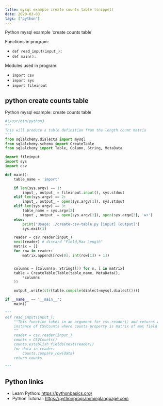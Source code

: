 ```yaml
---
title: mysql example create counts table (snippet)
date: 2020-03-03
tags: ["python"]
---
```

Python mysql example 'create counts table'

Functions in program: 
* `def read_input(input_):`
* `def main():`

Modules used in program: 
* `import csv`
* `import sys`
* `import fileinput`

## python create counts table

Python mysql example: create counts table

```python
#!/usr/bin/python3
"""
This will produce a table definition from the length count matrix
"""
from sqlalchemy.dialects import mysql
from sqlalchemy.schema import CreateTable
from sqlalchemy import Table, Column, String, MetaData

import fileinput
import sys
import csv

def main():
    table_name = 'import'

    if len(sys.argv) == 1:
        input_, output_ = fileinput.input(), sys.stdout
    elif len(sys.argv) == 2:
        input_, output_ = open(sys.argv[1]), sys.stdout
    elif len(sys.argv) == 3:
        table_name = sys.argv[2]
        input_, output_ = open(sys.argv[1]), open(sys.argv[2], 'w+')
    else:
        print("Usage: ./create-csv-table.py [input] [output]")
        sys.exit(1)

    reader = csv.reader(input_)
    next(reader) # discard "Field,Max Length"
    matrix = []
    for row in reader:
        matrix.append([row[0], int(row[1]) + 1])


    columns = [Column(n, String(l)) for n, l in matrix]
    table = CreateTable(Table(table_name, MetaData(),
        *columns
    ))

    output_.write(str(table.compile(dialect=mysql.dialect())))

if __name__ == '__main__':
    main()

"""
def read_input(input_):
    ""This function takes in an argument for csv.reader() and returns an
    instance of CSVCounts where counts property is matrix of max field lengths
    ""
    reader = csv.reader(input_)
    counts = CSVCounts()
    counts.establish_fields(next(reader))
    for data in reader:
        counts.compare_row(data)
    return counts

"""


```

## Python links

- Learn Python: https://pythonbasics.org/
- Python Tutorial: https://pythonprogramminglanguage.com
